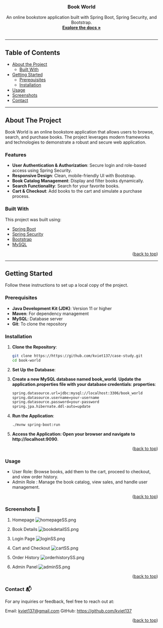 <a name="readme-top"></a>


<h3 align="center">Book World</h3>

  <p align="center">
    An online bookstore application built with Spring Boot, Spring Security, and Bootstrap.
    <br />
    <a href="https://github.com/kviet137/case-study"><strong>Explore the docs »</strong></a>
    <br />
    <br />

  </p>


---

<!-- TABLE OF CONTENTS -->
## Table of Contents

- [About the Project](#about-the-project)
    - [Built With](#built-with)
- [Getting Started](#getting-started)
    - [Prerequisites](#prerequisites)
    - [Installation](#installation)
- [Usage](#usage)
- [Screenshots](#screenshots-)
- [Contact](#contact-)

---

## About The Project

Book World is an online bookstore application that allows users to browse, search, and purchase books. The project leverages modern frameworks and technologies to demonstrate a robust and secure web application.

### Features

- **User Authentication & Authorization**: Secure login and role-based access using Spring Security.
- **Responsive Design**: Clean, mobile-friendly UI with Bootstrap.
- **Book Catalog Management**: Display and filter books dynamically.
- **Search Functionality**: Search for your favorite books.
- **Cart & Checkout**: Add books to the cart and simulate a purchase process.

### Built With

This project was built using:

- [Spring Boot](https://spring.io/projects/spring-boot)
- [Spring Security](https://spring.io/projects/spring-security)
- [Bootstrap](https://getbootstrap.com/)
- [MySQL](https://www.mysql.com/)


<p align="right">(<a href="#readme-top">back to top</a>)</p>

---

## Getting Started

Follow these instructions to set up a local copy of the project.

### Prerequisites

- **Java Development Kit (JDK)**: Version 11 or higher
- **Maven**: For dependency management
- **MySQL**: Database server
- **Git**: To clone the repository

### Installation

1. **Clone the Repository**:
   ```bash
   git clone https://https://github.com/kviet137/case-study.git
   cd book-world
2. **Set Up the Database**:   
3. **Create a new MySQL database named book_world**.
   **Update the application.properties file with your database credentials**:
   **properties**:
    ````bash
    spring.datasource.url=jdbc:mysql://localhost:3306/book_world
    spring.datasource.username=your-username
    spring.datasource.password=your-password
    spring.jpa.hibernate.ddl-auto=update

4.  **Run the Application**:

    ````bash
    ./mvnw spring-boot:run
5.  **Access the Application: Open your browser and navigate to http://localhost:9090**.

<p align="right">(<a href="#readme-top">back to top</a>)</p>

### Usage
- User Role: Browse books, add them to the cart, proceed to checkout, and view order history.
- Admin Role : Manage the book catalog, view sales, and handle user management.
<p align="right">(<a href="#readme-top">back to top</a>)</p>

### Screenshots 📸
1. Homepage ![homepageSS.png](src%2Fmain%2Fwebapp%2Fpub%2Fscreenshots%2FhomepageSS.png)

2. Book Details ![bookdetailSS.png](src%2Fmain%2Fwebapp%2Fpub%2Fscreenshots%2FbookdetailSS.png)

3. Login Page ![loginSS.png](src%2Fmain%2Fwebapp%2Fpub%2Fscreenshots%2FloginSS.png)

4. Cart and Checkout ![cartSS.png](src%2Fmain%2Fwebapp%2Fpub%2Fscreenshots%2FcartSS.png)

5. Order History ![orderhistorySS.png](src%2Fmain%2Fwebapp%2Fpub%2Fscreenshots%2ForderhistorySS.png)

6. Admin Panel ![adminSS.png](src%2Fmain%2Fwebapp%2Fpub%2Fscreenshots%2FadminSS.png)
<p align="right">(<a href="#readme-top">back to top</a>)</p>

### Contact 📬
For any inquiries or feedback, feel free to reach out at:

Email: kviet137@gmail.com
GitHub: https://github.com/kviet137

<p align="right">(<a href="#readme-top">back to top</a>)</p>
